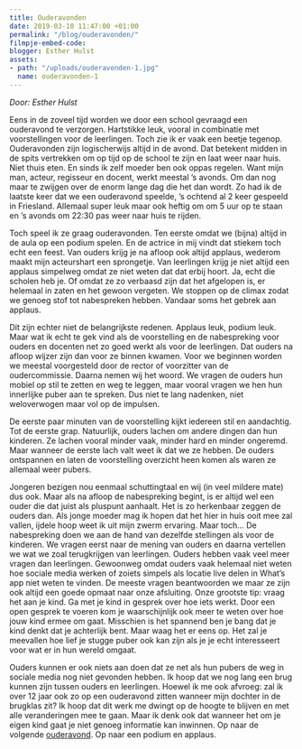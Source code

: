 ```yaml
---
title: Ouderavonden
date: 2019-03-10 11:47:00 +01:00
permalink: "/blog/ouderavonden/"
filmpje-embed-code: 
blogger: Esther Hulst
assets:
- path: "/uploads/ouderavonden-1.jpg"
  name: ouderavonden-1
---
```


*Door: Esther Hulst*

Eens in de zoveel tijd worden we door een school gevraagd een ouderavond te verzorgen. Hartstikke leuk, vooral in combinatie met voorstellingen voor de leerlingen. Toch zie ik er vaak een beetje tegenop. Ouderavonden zijn logischerwijs altijd in de avond. Dat betekent midden in de spits vertrekken om op tijd op de school te zijn en laat weer naar huis. Niet thuis eten. En sinds ik zelf moeder ben ook oppas regelen. Want mijn man, acteur, regisseur en docent, werkt meestal ’s avonds. Om dan nog maar te zwijgen over de enorm lange dag die het dan wordt. Zo had ik de laatste keer dat we een ouderavond speelde, ’s ochtend al 2 keer gespeeld in Friesland. Allemaal super leuk maar ook heftig om om 5 uur op te staan en ’s avonds om 22:30 pas weer naar huis te rijden.

Toch speel ik ze graag ouderavonden. Ten eerste omdat we (bijna) altijd in de aula op een podium spelen. En de actrice in mij vindt dat stiekem toch echt een feest. Van ouders krijg je na afloop ook altijd applaus, wederom maakt mijn acteurshart een sprongetje. Van leerlingen krijg je niet altijd een applaus simpelweg omdat ze niet weten dat dat erbij hoort. Ja, echt die scholen heb je. Of omdat ze zo verbaasd zijn dat het afgelopen is, er helemaal in zaten en het gewoon vergeten. We stoppen op de climax zodat we genoeg stof tot nabespreken hebben. Vandaar soms het gebrek aan applaus.

Dit zijn echter niet de belangrijkste redenen. Applaus leuk, podium leuk. Maar wat ik echt te gek vind als de voorstelling en de nabespreking voor ouders en docenten net zo goed werkt als voor de leerlingen. Dat ouders na afloop wijzer zijn dan voor ze binnen kwamen. Voor we beginnen worden we meestal voorgesteld door de rector of voorzitter van de oudercommissie. Daarna nemen wij het woord. We vragen de ouders hun mobiel op stil te zetten en weg te leggen, maar vooral vragen we hen hun innerlijke puber aan te spreken. Dus niet te lang nadenken, niet weloverwogen maar vol op de impulsen. 

De eerste paar minuten van de voorstelling kijkt iedereen stil en aandachtig. Tot de eerste grap. Natuurlijk, ouders lachen om andere dingen dan hun kinderen. Ze lachen vooral minder vaak, minder hard en minder ongeremd. Maar wanneer de eerste lach valt weet ik dat we ze hebben. De ouders ontspannen en laten de voorstelling overzicht heen komen als waren ze allemaal weer pubers.

Jongeren bezigen nou eenmaal schuttingtaal en wij (in veel mildere mate) dus ook. Maar als na afloop de nabespreking begint, is er altijd wel een ouder die dat juist als pluspunt aanhaalt. Het is zo herkenbaar zeggen de ouders dan. Als jonge moeder mag ik hopen dat het hier in huis ooit mee zal vallen, ijdele hoop weet ik uit mijn zwerm ervaring. Maar toch… De nabespreking doen we aan de hand van dezelfde stellingen als voor de kinderen. We vragen eerst naar de mening van ouders en daarna vertellen we wat we zoal terugkrijgen van leerlingen. Ouders hebben vaak veel meer vragen dan leerlingen. Gewoonweg omdat ouders vaak helemaal niet weten hoe sociale media werken of zoiets simpels als locatie live delen in What’s app niet weten te vinden. De meeste vragen beantwoorden we maar ze zijn ook altijd een goede opmaat naar onze afsluiting. Onze grootste tip: vraag het aan je kind. Ga met je kind in gesprek over hoe iets werkt. Door een open gesprek te voeren kom je waarschijnlijk ook meer te weten over hoe jouw kind ermee om gaat. Misschien is het spannend ben je bang dat je kind denkt dat je achterlijk bent. Maar waag het er eens op. Het zal je meevallen hoe lief je stugge puber ook kan zijn als je je echt interesseert voor wat er in hun wereld omgaat.

Ouders kunnen er ook niets aan doen dat ze net als hun pubers de weg in sociale media nog niet gevonden hebben. Ik hoop dat we nog lang een brug kunnen zijn tussen ouders en leerlingen. Hoewel ik me ook afvroeg: zal ik over 12 jaar ook zo op een ouderavond zitten wanneer mijn dochter in de brugklas zit? Ik hoop dat dit werk me dwingt op de hoogte te blijven en met alle veranderingen mee te gaan. Maar ik denk ook dat wanneer het om je eigen kind gaat je niet genoeg informatie kan inwinnen. Op naar de volgende [ouderavond](https://www.opde1sterij.nl/theatergroep-zwerm/ouderavonden/). Op naar een podium en applaus.
